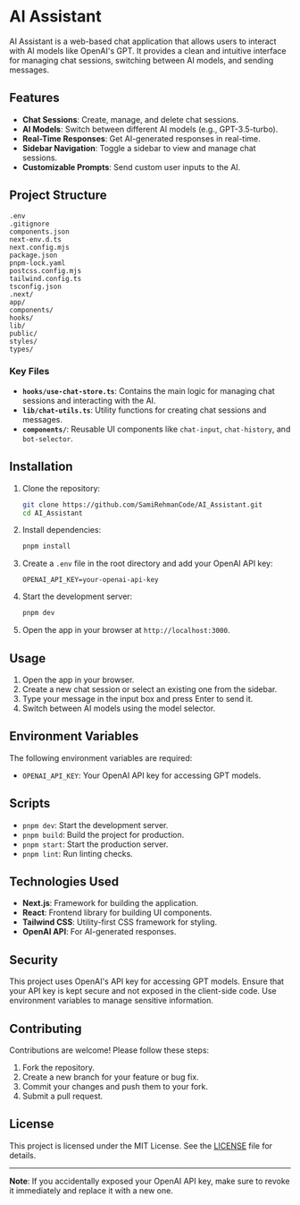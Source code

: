 
# AI Assistant

AI Assistant is a web-based chat application that allows users to interact with AI models like OpenAI's GPT. It provides a clean and intuitive interface for managing chat sessions, switching between AI models, and sending messages.

## Features

- **Chat Sessions**: Create, manage, and delete chat sessions.
- **AI Models**: Switch between different AI models (e.g., GPT-3.5-turbo).
- **Real-Time Responses**: Get AI-generated responses in real-time.
- **Sidebar Navigation**: Toggle a sidebar to view and manage chat sessions.
- **Customizable Prompts**: Send custom user inputs to the AI.

## Project Structure

```
.env
.gitignore
components.json
next-env.d.ts
next.config.mjs
package.json
pnpm-lock.yaml
postcss.config.mjs
tailwind.config.ts
tsconfig.json
.next/
app/
components/
hooks/
lib/
public/
styles/
types/
```

### Key Files

- **`hooks/use-chat-store.ts`**: Contains the main logic for managing chat sessions and interacting with the AI.
- **`lib/chat-utils.ts`**: Utility functions for creating chat sessions and messages.
- **`components/`**: Reusable UI components like `chat-input`, `chat-history`, and `bot-selector`.

## Installation

1. Clone the repository:

   ```bash
   git clone https://github.com/SamiRehmanCode/AI_Assistant.git
   cd AI_Assistant
   ```

2. Install dependencies:

   ```bash
   pnpm install
   ```

3. Create a `.env` file in the root directory and add your OpenAI API key:

   ```env
   OPENAI_API_KEY=your-openai-api-key
   ```

4. Start the development server:

   ```bash
   pnpm dev
   ```

5. Open the app in your browser at `http://localhost:3000`.

## Usage

1. Open the app in your browser.
2. Create a new chat session or select an existing one from the sidebar.
3. Type your message in the input box and press Enter to send it.
4. Switch between AI models using the model selector.

## Environment Variables

The following environment variables are required:

- `OPENAI_API_KEY`: Your OpenAI API key for accessing GPT models.

## Scripts

- `pnpm dev`: Start the development server.
- `pnpm build`: Build the project for production.
- `pnpm start`: Start the production server.
- `pnpm lint`: Run linting checks.

## Technologies Used

- **Next.js**: Framework for building the application.
- **React**: Frontend library for building UI components.
- **Tailwind CSS**: Utility-first CSS framework for styling.
- **OpenAI API**: For AI-generated responses.

## Security

This project uses OpenAI's API key for accessing GPT models. Ensure that your API key is kept secure and not exposed in the client-side code. Use environment variables to manage sensitive information.

## Contributing

Contributions are welcome! Please follow these steps:

1. Fork the repository.
2. Create a new branch for your feature or bug fix.
3. Commit your changes and push them to your fork.
4. Submit a pull request.

## License

This project is licensed under the MIT License. See the [LICENSE](LICENSE) file for details.

---

**Note**: If you accidentally exposed your OpenAI API key, make sure to revoke it immediately and replace it with a new one.
```

